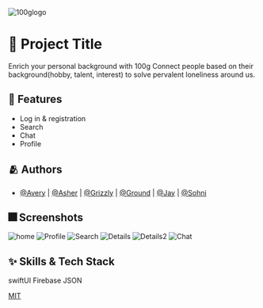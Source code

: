 
![100glogo](https://user-images.githubusercontent.com/103012763/163714843-be36634f-cab9-485c-9340-f9846ff6a73c.png)



# :iphone: Project Title

Enrich your personal background with 100g
Connect people based on their background(hobby, talent, interest) to solve pervalent loneliness around us.


## :pushpin: Features

- Log in & registration
- Search
- Chat
- Profile


## :people_hugging: Authors

- [@Avery](https://github.com/chaneeii) | [@Asher](https://github.com/Asher3576) | [@Grizzly](https://github.com/Lim-YongKwan) | [@Ground](https://github.com/GroundDev) | [@Jay](https://github.com/cogan99) | [@Sohni](https://github.com/HeejiSohn)


## :fireworks: Screenshots

![home](https://user-images.githubusercontent.com/103012763/163707489-97cf30c3-b4a3-4b89-9f4d-0192fe07ead7.png)
![Profile](https://user-images.githubusercontent.com/103012763/163714463-871e7b75-ded9-4136-b675-d78ad22b712b.png)
![Search](https://user-images.githubusercontent.com/103012763/163714507-14749220-623e-40a7-9f9b-8972b3dab626.png)
![Details](https://user-images.githubusercontent.com/103012763/163714575-024f2d09-f704-40f5-be87-cff3c1d07fb3.png)
![Details2](https://user-images.githubusercontent.com/103012763/163714637-653e309d-7a2a-4a27-8894-5241497c2393.png)
![Chat](https://user-images.githubusercontent.com/103012763/163714544-faed57f5-94c4-4a4d-a2db-8407e5b2e29a.png)

## :sparkles: Skills & Tech Stack
swiftUI
Firebase
JSON

[MIT](https://choosealicense.com/licenses/mit/)
